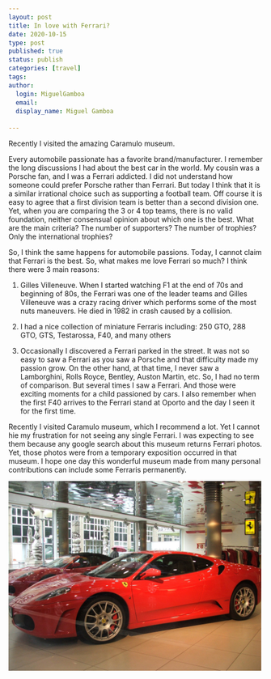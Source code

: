 ```yaml
---
layout: post
title: In love with Ferrari?
date: 2020-10-15
type: post
published: true
status: publish
categories: [travel]
tags:
author:
  login: MiguelGamboa
  email: 
  display_name: Miguel Gamboa
  
---
```


Recently I visited the amazing Caramulo museum.

Every automobile passionate has a favorite brand/manufacturer. I remember the long discussions I had about the best car in the world. My cousin was a Porsche fan, and I was a Ferrari addicted. I did not understand how someone could prefer Porsche rather than Ferrari. But today I think that it is a similar irrational choice such as supporting a football team. Off course it is easy to agree that a first division team is better than a second division one. Yet, when you are comparing the 3 or 4 top teams, there is no valid foundation, neither consensual opinion about which one is the best. What are the main criteria? The number of supporters? The number of trophies? Only the international trophies? 

So, I think the same happens for automobile passions. Today, I cannot claim that Ferrari is the best.  So, what makes me love Ferrari so much? I think there were 3 main reasons: 

1. Gilles Villeneuve. When I started watching F1 at the end of 70s and beginning of 80s, the Ferrari was one of the leader teams and Gilles Villeneuve was a crazy racing driver which performs some of the most nuts maneuvers. He died in 1982 in crash caused by a collision.

2. I had a nice collection of miniature Ferraris including: 250 GTO, 288 GTO, GTS, Testarossa, F40, and many others

3. Occasionally I discovered a Ferrari parked in the street. It was not so easy to saw a Ferrari as you saw a Porsche and that difficulty made my passion grow. On the other hand, at that time, I never saw a Lamborghini, Rolls Royce, Bentley, Auston Martin, etc. So, I had no term of comparison. But several times I saw a Ferrari. And those were exciting moments for a child passioned by cars. I also remember when the first F40 arrives to the Ferrari stand at Oporto and the day I seen it for the first time.

Recently I visited Caramulo museum, which I recommend a lot. Yet I cannot hie my frustration for not seeing any single Ferrari. I was expecting to see them because any google search about this museum returns Ferrari photos. Yet, those photos were from a temporary exposition occurred in that museum. I hope one day this wonderful museum made from many personal contributions can include some Ferraris permanently.

<img src="/assets/2020-10-15-In-love-with-Ferrari.JPG" width="500px">